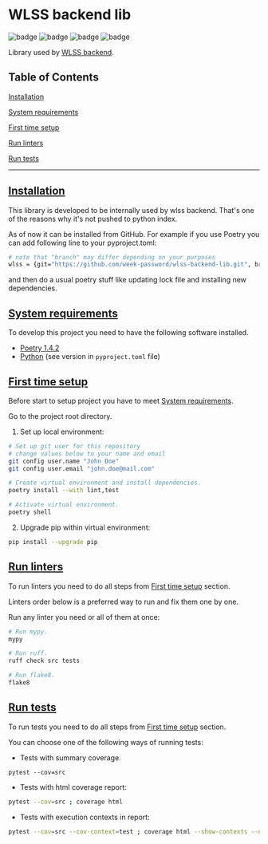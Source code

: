 # WLSS backend lib

![badge](https://img.shields.io/endpoint?url=https://gist.githubusercontent.com/birthdaysgift/84d5c1b8e453f98a464526d51217b3ab/raw/mypy.json)
![badge](https://img.shields.io/endpoint?url=https://gist.githubusercontent.com/birthdaysgift/84d5c1b8e453f98a464526d51217b3ab/raw/ruff.json)
![badge](https://img.shields.io/endpoint?url=https://gist.githubusercontent.com/birthdaysgift/84d5c1b8e453f98a464526d51217b3ab/raw/flake8.json)
![badge](https://img.shields.io/endpoint?url=https://gist.githubusercontent.com/birthdaysgift/84d5c1b8e453f98a464526d51217b3ab/raw/pytest.json)

Library used by [WLSS backend](https://github.com/week-password/wlss-backend).


## Table of Contents

[Installation](#installation)

[System requirements](#system-requirements)

[First time setup](#first-time-setup)

[Run linters](#run-linters)

[Run tests](#run-tests)


***


## [Installation](#table-of-contents)

This library is developed to be internally used by wlss backend. That's one of the reasons why it's not pushed to python index.

As of now it can be installed from GitHub. For example if you use Poetry you can add following line to your pyproject.toml:

```bash
# note that "branch" may differ depending on your purposes
wlss = {git="https://github.com/week-password/wlss-backend-lib.git", branch="develop"}
```

and then do a usual poetry stuff like updating lock file and installing new dependencies.


## [System requirements](#table-of-contents)

To develop this project you need to have the following software installed.

- [Poetry 1.4.2](https://python-poetry.org/docs/)
- [Python](https://www.python.org/) (see version in `pyproject.toml` file)


## [First time setup](#table-of-contents)

Before start to setup project you have to meet [System requirements](#system-requirements).

Go to the project root directory.

1. Set up local environment:
```bash
# Set up git user for this repository
# change values below to your name and email
git config user.name "John Doe"
git config user.email "john.doe@mail.com"

# Create virtual environment and install dependencies.
poetry install --with lint,test

# Activate virtual environment.
poetry shell
```

2. Upgrade pip within virtual environment:
```bash
pip install --upgrade pip
```


## [Run linters](#table-of-contents)

To run linters you need to do all steps from [First time setup](#first-time-setup) section.

Linters order below is a preferred way to run and fix them one by one.

Run any linter you need or all of them at once:
```bash
# Run mypy.
mypy

# Run ruff.
ruff check src tests

# Run flake8.
flake8
```


## [Run tests](#table-of-contents)

To run tests you need to do all steps from [First time setup](#first-time-setup) section.

You can choose one of the following ways of running tests:

- Tests with summary coverage.
```
pytest --cov=src
```

- Tests with html coverage report:
```bash
pytest --cov=src ; coverage html
```

- Tests with execution contexts in report:
```bash
pytest --cov=src --cov-context=test ; coverage html --show-contexts --no-skip-covered
```
